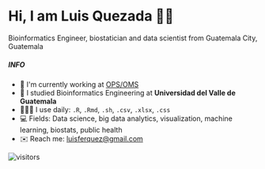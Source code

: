 # Hi, I am Luis Quezada 👋🏾
Bioinformatics Engineer, biostatician and data scientist from Guatemala City, Guatemala

##### INFO

- 💼 I'm currently working at [OPS/OMS](https://www.paho.org/es)
- 🧬 I studied Bioinformatics Engineering at **Universidad del Valle de Guatemala**
- 👨🏻‍💻 I use daily: `.R`, `.Rmd`, `.sh`, `.csv`, `.xlsx`, `.css`
- 💻 Fields: Data science, big data analytics, visualization, machine learning, biostats, public health
- ✉️ Reach me: luisferquez@gmail.com

![visitors](https://visitor-badge.glitch.me/badge?page_id=Lfquezada.Lfquezada)
